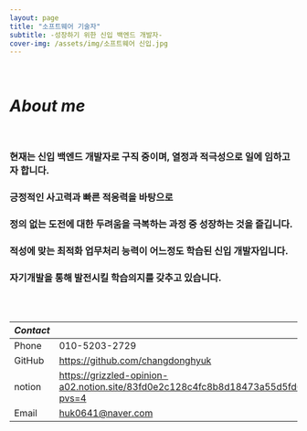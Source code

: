 ```yaml
---
layout: page
title: "소프트웨어 기술자"
subtitle: -성장하기 위한 신입 백엔드 개발자-
cover-img: /assets/img/소프트웨어 신입.jpg
---
```


<br/>

# *About me*
<br>

### 현재는 신입 백엔드 개발자로 구직 중이며, 열정과 적극성으로 일에 임하고자 합니다.
### 긍정적인 사고력과 빠른 적응력을 바탕으로   
### 정의 없는 도전에 대한 두려움을 극복하는 과정 중 성장하는 것을 즐깁니다.  
### 적성에 맞는 최적화 업무처리 능력이 어느정도 학습된 신입 개발자입니다.  
### 자기개발을 통해 발전시킬 학습의지를 갖추고 있습니다.  
<br>
<br>

|*Contact*||
|------|---|
|Phone|010-5203-2729|
|GitHub|https://github.com/changdonghyuk|
|notion|https://grizzled-opinion-a02.notion.site/83fd0e2c128c4fc8b8d18473a55d5fd6?pvs=4|
|Email |huk0641@naver.com|

